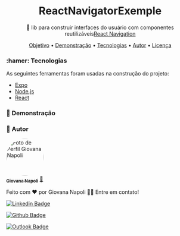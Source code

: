 <h1 align="center">
     ReactNavigatorExemple
</h1>
<p align="center">🚀 lib para construir interfaces do usuário com componentes reutilizáveis<a href="https://reactnavigation.org/docs/getting-started">React Navigation</a></p>

<p align="center">
 <a href="#computer-sobre">Objetivo</a> •
 <a href="#movie_camera-demonstração">Demonstração</a> •
 <a href="#hammer-tecnologias">Tecnologias</a> •
 <a href="#girl-autor">Autor</a> •
 <a href="#page_facing_up-licença">Licença</a>
</p>

###  :hamer: **Tecnologias**

As seguintes ferramentas foram usadas na construção do projeto:

- [Expo](https://expo.io/)
- [Node.js](https://nodejs.org/en/)
- [React](https://pt-br.reactjs.org/)

###  :movie_camera: **Demonstração**

###  :girl: **Autor**
<a href="https://github.com/GiovanaNapoli">
 <img style="border-radius: 50%;" src="https://avatars2.githubusercontent.com/u/32879408?s=400&u=73c7032e45a8f93050471d12fc5d5bd8e8797251&v=4" width="100px;" alt="Foto de Perfil Giovana Napoli"/>
 <br />
 <sub><b>Giovana Napoli</b></sub></a> <a href="https://github.com/GiovanaNapoli" title="Rafael Fachinelli">💼</a>


Feito com ❤️ por Giovana Napoli 👋🏽 Entre em contato!

[![Linkedin Badge](https://img.shields.io/badge/-giovananapoli-blue?style=flatstyle=flat-square&logo=Linkedin&logoColor=white&link=https://www.linkedin.com/in/giovana-aparecida-napoli-da-silva/)](https://www.linkedin.com/in/giovana-aparecida-napoli-da-silva/)

[![Github Badge](https://img.shields.io/badge/-giovananapoli-000?style=flat-square&logo=Github&logoColor=white&link=https://github.com/GiovanaNapoli)](https://github.com/GiovanaNapoli)

[![Outlook Badge](https://img.shields.io/badge/-outlook-0078d4?style=flat-square&logo=microsoft-outlook&logoColor=white&link=mailto:giovana.ap.napoli@outlook.com)](mailto:giovana.ap.napoli@outlook.com)
 
